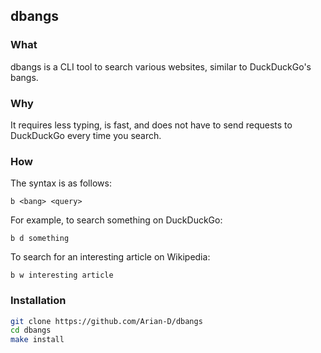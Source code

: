## dbangs
### What
dbangs is a CLI tool to search various websites, similar to DuckDuckGo's bangs.
### Why
It requires less typing, is fast, and does not have to send requests to DuckDuckGo every time you search.
### How
The syntax is as follows:
```
b <bang> <query>
```
For example, to search something on DuckDuckGo:
```
b d something
```
To search for an interesting article on Wikipedia:
```
b w interesting article
```
### Installation
``` sh
git clone https://github.com/Arian-D/dbangs
cd dbangs
make install
```
